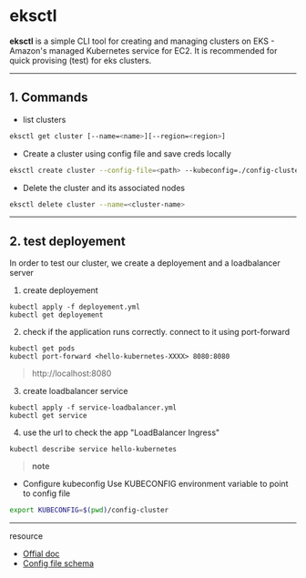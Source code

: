 

# eksctl

__eksctl__ is a simple CLI tool for creating and managing clusters on EKS - Amazon's managed Kubernetes service for EC2.
It is recommended for quick provising (test) for eks clusters. 

__________________________________________________________________________________________________________________________
## 1. Commands

* list clusters
``` bash
eksctl get cluster [--name=<name>][--region=<region>]
```

* Create a cluster using config file and save creds locally
``` bash
eksctl create cluster --config-file=<path> --kubeconfig=./config-cluster
```

* Delete the cluster and its associated nodes
``` bash
eksctl delete cluster --name=<cluster-name>
```
__________________________________________________________________________________________________________________________
## 2. test deployement
In order to test our cluster, we create a deployement and a loadbalancer server 

1. create deployement
```
kubectl apply -f deployement.yml
kubectl get deployement
```

2. check if the application runs correctly. connect to it using port-forward
```
kubectl get pods
kubectl port-forward <hello-kubernetes-XXXX> 8080:8080
```
> http://localhost:8080 


3. create loadbalancer service
```
kubectl apply -f service-loadbalancer.yml
kubectl get service
```

4. use the url to check the app "LoadBalancer Ingress"
```
kubectl describe service hello-kubernetes
```


>  __note__
* Configure kubeconfig Use KUBECONFIG environment variable to point to config file 
``` bash
export KUBECONFIG=$(pwd)/config-cluster
```

__________________________________________________________
resource
* [Offial doc](https://eksctl.io/)
* [Config file schema](https://eksctl.io/usage/schema/)

